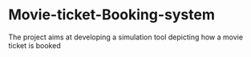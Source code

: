 # Movie-ticket-Booking-system
The project aims at developing a simulation tool depicting how a movie ticket is booked


